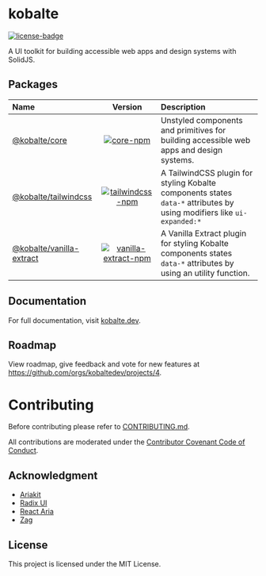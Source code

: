 # kobalte

[![license-badge]](https://github.com/kobaltedev/kobalte#license)

[license-badge]: https://img.shields.io/github/license/kobaltedev/kobalte

A UI toolkit for building accessible web apps and design systems with SolidJS.

## Packages

| Name                                                  |                                     Version                                      | Description                                                                                                            |
| :---------------------------------------------------- | :------------------------------------------------------------------------------: | :--------------------------------------------------------------------------------------------------------------------- |
| [@kobalte/core](/packages/core)                       |            [![core-npm]](https://www.npmjs.com/package/@kobalte/core)            | Unstyled components and primitives for building accessible web apps and design systems.                                |
| [@kobalte/tailwindcss](/packages/tailwindcss)         |     [![tailwindcss-npm]](https://www.npmjs.com/package/@kobalte/tailwindcss)     | A TailwindCSS plugin for styling Kobalte components states `data-*` attributes by using modifiers like `ui-expanded:*` |
| [@kobalte/vanilla-extract](/packages/vanilla-extract) | [![vanilla-extract-npm]](https://www.npmjs.com/package/@kobalte/vanilla-extract) | A Vanilla Extract plugin for styling Kobalte components states `data-*` attributes by using an utility function.       |

[core-npm]: https://img.shields.io/npm/v/@kobalte/core
[tailwindcss-npm]: https://img.shields.io/npm/v/@kobalte/tailwindcss
[vanilla-extract-npm]: https://img.shields.io/npm/v/@kobalte/vanilla-extract

## Documentation

For full documentation, visit [kobalte.dev](https://kobalte.dev/).

## Roadmap

View roadmap, give feedback and vote for new features at https://github.com/orgs/kobaltedev/projects/4.

# Contributing

Before contributing please refer to [CONTRIBUTING.md](./CONTRIBUTING.md).

All contributions are moderated under the [Contributor Covenant Code of Conduct](./CODE_OF_CONDUCT.md).

## Acknowledgment

- [Ariakit](https://ariakit.org/)
- [Radix UI](https://www.radix-ui.com/)
- [React Aria](https://react-spectrum.adobe.com/react-aria/)
- [Zag](https://zagjs.com/)

## License

This project is licensed under the MIT License.
